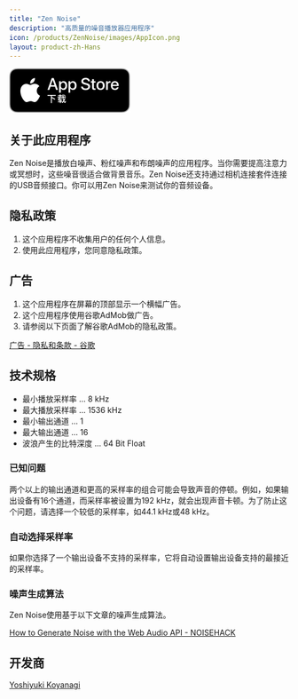 ```yaml
---
title: "Zen Noise"
description: "高质量的噪音播放器应用程序"
icon: /products/ZenNoise/images/AppIcon.png
layout: product-zh-Hans
---
```


[![Download on the AppStore](/images/AppStoreCN.svg)](https://apps.apple.com/cn/app/zen-noise/id1566647727)

## 关于此应用程序

Zen Noise是播放白噪声、粉红噪声和布朗噪声的应用程序。当你需要提高注意力或冥想时，这些噪音很适合做背景音乐。Zen Noise还支持通过相机连接套件连接的USB音频接口。你可以用Zen Noise来测试你的音频设备。

## 隐私政策

1. 这个应用程序不收集用户的任何个人信息。
2. 使用此应用程序，您同意隐私政策。

## 广告

1. 这个应用程序在屏幕的顶部显示一个横幅广告。
2. 这个应用程序使用谷歌AdMob做广告。
3. 请参阅以下页面了解谷歌AdMob的隐私政策。

[广告 - 隐私和条款 - 谷歌](https://policies.google.com/technologies/ads?hl=zh-Hans)

## 技术规格

- 最小播放采样率 ... 8 kHz
- 最大播放采样率 ... 1536 kHz
- 最小输出通道 ... 1
- 最大输出通道 ... 16
- 波浪产生的比特深度  ... 64 Bit Float

### 已知问题


两个以上的输出通道和更高的采样率的组合可能会导致声音的停顿。例如，如果输出设备有16个通道，而采样率被设置为192 kHz，就会出现声音卡顿。为了防止这个问题，请选择一个较低的采样率，如44.1 kHz或48 kHz。

### 自动选择采样率


如果你选择了一个输出设备不支持的采样率，它将自动设置输出设备支持的最接近的采样率。

### 噪声生成算法


Zen Noise使用基于以下文章的噪声生成算法。

[How to Generate Noise with the Web Audio API - NOISEHACK](https://noisehack.com/generate-noise-web-audio-api/)

## 开发商

[Yoshiyuki Koyanagi](https://moutend.github.io/)
